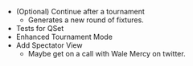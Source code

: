 - (Optional) Continue after a tournament
	- Generates a new round of fixtures.
- Tests for QSet
- Enhanced Tournament Mode
- Add Spectator View
	- Maybe get on a call with Wale Mercy on twitter.